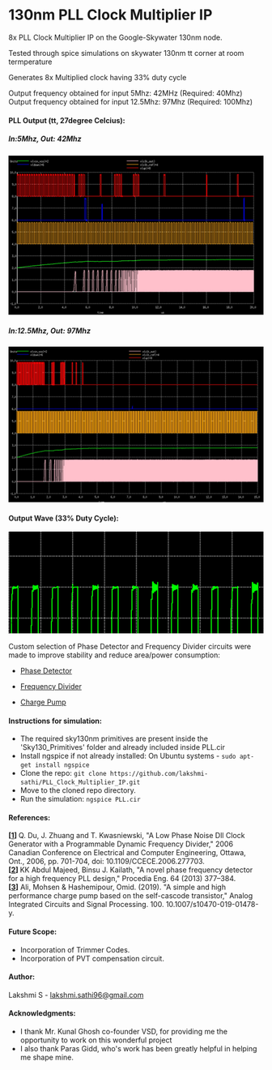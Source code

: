 # 130nm PLL Clock Multiplier IP
8x PLL Clock Multiplier IP on the Google-Skywater 130nm node.

Tested through spice simulations on skywater 130nm tt corner at room termperature

Generates 8x Multiplied clock having 33% duty cycle

Output frequency obtained for input 5Mhz: 42MHz  (Required: 40Mhz) <br>
Output frequency obtained for input 12.5Mhz: 97Mhz   (Required: 100Mhz)

<h4> PLL Output (tt, 27degree Celcius): </h4>

<h5> In:5Mhz, Out: 42Mhz </h5>

![](Images/PLL_cust_42Mhz.jpg)

<h5> In:12.5Mhz, Out: 97Mhz </h5>

![](Images/PLL_cust_97Mhz.jpg)

<h4> Output Wave (33% Duty Cycle): </h4>

![](Images/DutyCycle.png)

Custom selection of Phase Detector and Frequency Divider circuits were made to improve stability and reduce area/power consumption:
* [Phase Detector](https://github.com/lakshmi-sathi/PLL_Clock_Multiplier_IP/tree/main/PhaseDetector)

* [Frequency Divider](https://github.com/lakshmi-sathi/PLL_Clock_Multiplier_IP/tree/main/FrequencyDivider) 

* [Charge Pump](https://github.com/lakshmi-sathi/PLL_Clock_Multiplier_IP/tree/main/ChargePump)

<h4> Instructions for simulation: </h4>

* The required sky130nm primitives are present inside the 'Sky130_Primitives' folder and already included inside PLL.cir
* Install ngspice if not already installed: 
    On Ubuntu systems - ```sudo apt-get install ngspice```
* Clone the repo:
    ```git clone https://github.com/lakshmi-sathi/PLL_Clock_Multiplier_IP.git```
* Move to the cloned repo directory.
* Run the simulation: 
    ```ngspice PLL.cir```

<h4> References: </h4> 

<b> [[1](https://github.com/lakshmi-sathi/PLL_Clock_Multiplier_IP/tree/main/FrequencyDivider)] </b> Q. Du, J. Zhuang and T. Kwasniewski, "A Low Phase Noise Dll Clock Generator with a Programmable Dynamic Frequency Divider," 2006 Canadian Conference on Electrical and Computer Engineering, Ottawa, Ont., 2006, pp. 701-704, doi: 10.1109/CCECE.2006.277703. <br>
<b> [[2](https://github.com/lakshmi-sathi/PLL_Clock_Multiplier_IP/tree/main/PhaseDetector)] </b> KK Abdul Majeed, Binsu J. Kailath, "A novel phase frequency detector for a high frequency PLL design," Procedia Eng. 64 (2013) 377–384. <br>
<b> [[3](https://github.com/lakshmi-sathi/PLL_Clock_Multiplier_IP/tree/main/ChargePump)]</b> Ali, Mohsen & Hashemipour, Omid. (2019). "A simple and high performance charge pump based on the self-cascode transistor," Analog Integrated Circuits and Signal Processing. 100. 10.1007/s10470-019-01478-y. 

<h4> Future Scope: </h4> 

* Incorporation of Trimmer Codes.
* Incorporation of PVT compensation circuit.

<h4> Author: </h4>

Lakshmi S - lakshmi.sathi96@gmail.com

<h4> Acknowledgments: </h4>

* I thank Mr. Kunal Ghosh co-founder VSD, for providing me the opportunity to  work on this wonderful project
* I also thank Paras Gidd, who's work has been greatly helpful in helping me shape mine.

